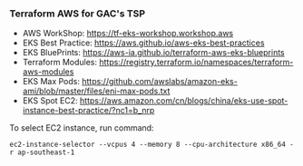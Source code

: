 ### Terraform AWS for GAC's TSP

- AWS WorkShop: https://tf-eks-workshop.workshop.aws
- EKS Best Practice: https://aws.github.io/aws-eks-best-practices
- EKS BluePrints: https://aws-ia.github.io/terraform-aws-eks-blueprints
- Terraform Modules: https://registry.terraform.io/namespaces/terraform-aws-modules
- EKS Max Pods: https://github.com/awslabs/amazon-eks-ami/blob/master/files/eni-max-pods.txt
- EKS Spot EC2: https://aws.amazon.com/cn/blogs/china/eks-use-spot-instance-best-practice/?nc1=b_nrp

To select EC2 instance, run command:
```
ec2-instance-selector --vcpus 4 --memory 8 --cpu-architecture x86_64 -r ap-southeast-1
```
